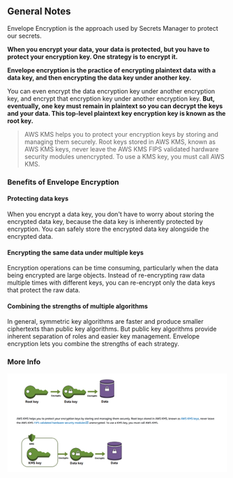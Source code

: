 ## General Notes

Envelope Encryption is the approach used by Secrets Manager to protect our secrets.

**When you encrypt your data, your data is protected, but you have to protect your encryption key. One strategy is to encrypt it.**

**Envelope encryption is the practice of encrypting plaintext data with a data key, and then encrypting the data key under another key.**

You can even encrypt the data encryption key under another encryption key, and encrypt that encryption key under another encryption key. **But, eventually, one key must remain in plaintext so you can decrypt the keys and your data. This top-level plaintext key encryption key is known as the root key.**

> AWS KMS helps you to protect your encryption keys by storing and managing them securely. Root keys stored in AWS KMS, known as AWS KMS keys, never leave the AWS KMS FIPS validated hardware security modules unencrypted. To use a KMS key, you must call AWS KMS.


### Benefits of Envelope Encryption


#### Protecting data keys

When you encrypt a data key, you don't have to worry about storing the encrypted data key, because the data key is inherently protected by encryption. You can safely store the encrypted data key alongside the encrypted data.

#### Encrypting the same data under multiple keys

Encryption operations can be time consuming, particularly when the data being encrypted are large objects. Instead of re-encrypting raw data multiple times with different keys, you can re-encrypt only the data keys that protect the raw data.

#### Combining the strengths of multiple algorithms

In general, symmetric key algorithms are faster and produce smaller ciphertexts than public key algorithms. But public key algorithms provide inherent separation of roles and easier key management. Envelope encryption lets you combine the strengths of each strategy.

### More Info
![Envelope Encryption](./images/envelope-encryption.png)